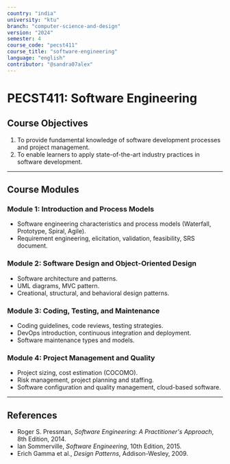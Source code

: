 ```yaml
---
country: "india"
university: "ktu"
branch: "computer-science-and-design"
version: "2024"
semester: 4
course_code: "pecst411"
course_title: "software-engineering"
language: "english"
contributor: "@sandra07alex"
---
```


# PECST411: Software Engineering

## Course Objectives
1. To provide fundamental knowledge of software development processes and project management.
2. To enable learners to apply state-of-the-art industry practices in software development.

---

## Course Modules

### Module 1: Introduction and Process Models
- Software engineering characteristics and process models (Waterfall, Prototype, Spiral, Agile).
- Requirement engineering, elicitation, validation, feasibility, SRS document.

### Module 2: Software Design and Object-Oriented Design
- Software architecture and patterns.
- UML diagrams, MVC pattern.
- Creational, structural, and behavioral design patterns.

### Module 3: Coding, Testing, and Maintenance
- Coding guidelines, code reviews, testing strategies.
- DevOps introduction, continuous integration and deployment.
- Software maintenance types and models.

### Module 4: Project Management and Quality
- Project sizing, cost estimation (COCOMO).
- Risk management, project planning and staffing.
- Software configuration and quality management, cloud-based software.

---

## References
- Roger S. Pressman, *Software Engineering: A Practitioner's Approach*, 8th Edition, 2014.
- Ian Sommerville, *Software Engineering*, 10th Edition, 2015.
- Erich Gamma et al., *Design Patterns*, Addison-Wesley, 2009.
